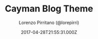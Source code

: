 ---
title: Cayman Blog Theme
github: https://github.com/lorepirri/cayman-blog
demo: https://lorepirri.github.io/cayman-blog/
author: Lorenzo Pirritano (@lorepirri)
ssg:
  - Jekyll
cms:
  - No Cms
date: 2017-04-28T21:55:31.000Z
github_branch: master
description: Cayman Blog is a Jekyll theme for GitHub Pages, based on Cayman theme
stale: true
---